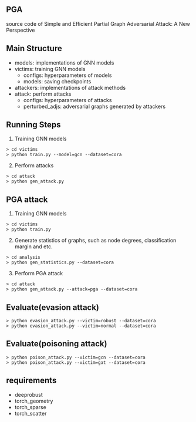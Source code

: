 
## PGA

source code of Simple and Efficient Partial Graph Adversarial Attack: A New Perspective

## Main Structure

- models: implementations of GNN models
- victims: training GNN models
  - configs: hyperparameters of models
  - models: saving checkpoints
- attackers: implementations of attack methods
- attack: perform attacks
  - configs: hyperparameters of attacks
  - perturbed_adjs: adversarial graphs generated by attackers

## Running Steps
1. Training GNN models
```
> cd victims
> python train.py --model=gcn --dataset=cora
```
2. Perform attacks
```
> cd attack
> python gen_attack.py 
```

## PGA attack
1. Training GNN models
```
> cd victims
> python train.py
```
2. Generate statistics of graphs, such as node degrees, classification margin and etc.
```
> cd analysis
> python gen_statistics.py --dataset=cora
```
3. Perform PGA attack
```
> cd attack
> python gen_attack.py --attack=pga --dataset=cora
```

## Evaluate(evasion attack)
```
> python evasion_attack.py --victim=robust --dataset=cora
> python evasion_attack.py --victim=normal --dataset=cora
```


## Evaluate(poisoning attack)
```
> python poison_attack.py --victim=gcn --dataset=cora
> python poison_attack.py --victim=gat --dataset=cora
```

## requirements
- deeprobust
- torch_geometry
- torch_sparse
- torch_scatter
